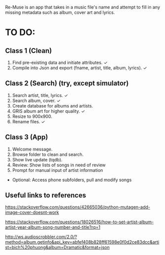 Re-Muse is an app that takes in a music file's name and attempt to fill in any missing metadata such as album, cover art and lyrics. 

# TO DO:

## Class 1 (Clean)

1. Find pre-existing data and initiate attributes. ✓
2. Compile into Json and export (fname, artist, title, album, lyrics). ✓


## Class 2 (Search) (try, except simulator) 

1. Search artist, title, lyrics. ✓
2. Search album, cover. ✓
3. Create database for albums and artists.
3. GRIS album art for higher quality. ✓
4. Resize to 900x900.
5. Rename files. ✓

## Class 3 (App)

1. Welcome message.
2. Browse folder to clean and search.
3. Show live update (tqdb).
4. Review: Show lists of songs in need of review
5. Prompt for manual input of artist information

- Optional: Access phone subfolders, pull and modify songs




## Useful links to references

https://stackoverflow.com/questions/42665036/python-mutagen-add-image-cover-doesnt-work

https://stackoverflow.com/questions/18026516/how-to-set-artist-album-artist-year-album-song-number-and-title?rq=1

http://ws.audioscrobbler.com/2.0/?method=album.getinfo&api_key=abfef408b828ff61598e0f0d2ce83dcc&artist=bich%20phuong&album=Dramatic&format=json
